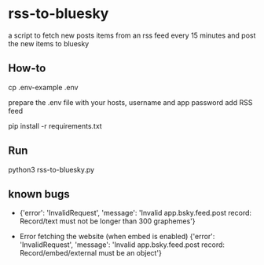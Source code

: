 # rss-to-bluesky
a script to fetch new posts items from an rss feed every 15 minutes and post the new items to bluesky


## How-to

cp .env-example .env

prepare the .env file with your 
hosts, username 
and app password
add RSS feed

pip install -r requirements.txt


## Run
python3 rss-to-bluesky.py


## known bugs

- {'error': 'InvalidRequest', 'message': 'Invalid app.bsky.feed.post record: Record/text must not be longer than 300 graphemes'}

- Error fetching the website (when embed is enabled)
{'error': 'InvalidRequest', 'message': 'Invalid app.bsky.feed.post record: Record/embed/external must be an object'}
